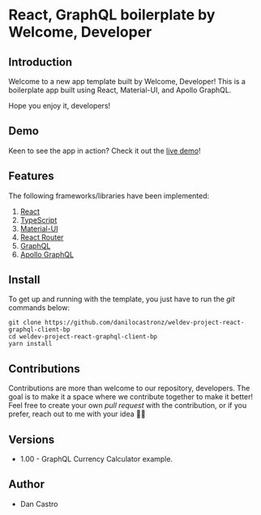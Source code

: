 # React, GraphQL boilerplate by Welcome, Developer

## Introduction

Welcome to a new app template built by Welcome, Developer! This is a boilerplate app built using React, Material-UI, and Apollo GraphQL.

Hope you enjoy it, developers!

## Demo

Keen to see the app in action? Check it out the [live demo](https://weldev-react-graphql-client.vercel.app/)!

## Features

The following frameworks/libraries have been implemented:

1. [React](https://reactjs.org/)
2. [TypeScript](https://www.typescriptlang.org/)
3. [Material-UI](https://material-ui.com/)
4. [React Router](https://reactrouter.com/)
5. [GraphQL](https://graphql.org/)
6. [Apollo GraphQL](https://www.apollographql.com/)

## Install

To get up and running with the template, you just have to run the _git_ commands below:

```
git clone https://github.com/danilocastronz/weldev-project-react-graphql-client-bp
cd weldev-project-react-graphql-client-bp
yarn install
```

## Contributions

Contributions are more than welcome to our repository, developers. The goal is to make it a space where we contribute together to make it better! Feel free to create your own _pull request_ with the contribution, or if you prefer, reach out to me with your idea 🙋‍♂️

## Versions

- 1.00 - GraphQL Currency Calculator example.

## Author

- Dan Castro
